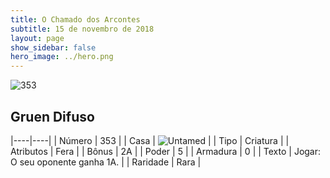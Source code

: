 ```yaml
---
title: O Chamado dos Arcontes
subtitle: 15 de novembro de 2018
layout: page
show_sidebar: false
hero_image: ../hero.png
---
```


![353](https://cdn.keyforgegame.com/media/card_front/pt/341_353_5P9MP78G2R8Q_pt.png)

## Gruen Difuso

|----|----|
| Número | 353 |
| Casa | ![Untamed](https://archonarcana.com/images/thumb/b/bd/Untamed.png/22px-Untamed.png "Indomados") |
| Tipo | Criatura |
| Atributos | Fera |
| Bônus | 2A |
| Poder | 5 |
| Armadura | 0 |
| Texto | Jogar: O seu oponente ganha 1A. |
| Raridade | Rara |
